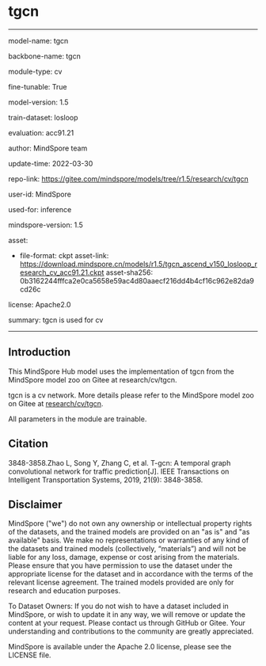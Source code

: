# tgcn

---

model-name: tgcn

backbone-name: tgcn

module-type: cv

fine-tunable: True

model-version: 1.5

train-dataset: losloop

evaluation: acc91.21

author: MindSpore team

update-time: 2022-03-30

repo-link: <https://gitee.com/mindspore/models/tree/r1.5/research/cv/tgcn>

user-id: MindSpore

used-for: inference

mindspore-version: 1.5

asset:

-
    file-format: ckpt
    asset-link: <https://download.mindspore.cn/models/r1.5/tgcn_ascend_v150_losloop_research_cv_acc91.21.ckpt>
    asset-sha256: 0b3162244fffca2e0ca5658e59ac4d80aaecf216dd4b4cf16c962e82da9cd26c

license: Apache2.0

summary: tgcn is used for cv

---

## Introduction

This MindSpore Hub model uses the implementation of tgcn from the MindSpore model zoo on Gitee at research/cv/tgcn.

tgcn is a cv network. More details please refer to the MindSpore model zoo on Gitee at [research/cv/tgcn](https://gitee.com/mindspore/models/blob/r1.5/research/cv/tgcn/README_CN.md).

All parameters in the module are trainable.

## Citation

3848-3858.Zhao L, Song Y, Zhang C, et al. T-gcn: A temporal graph convolutional network for traffic prediction[J]. IEEE Transactions on Intelligent Transportation Systems, 2019, 21(9): 3848-3858.

## Disclaimer

MindSpore ("we") do not own any ownership or intellectual property rights of the datasets, and the trained models are provided on an "as is" and "as available" basis. We make no representations or warranties of any kind of the datasets and trained models (collectively, “materials”) and will not be liable for any loss, damage, expense or cost arising from the materials. Please ensure that you have permission to use the dataset under the appropriate license for the dataset and in accordance with the terms of the relevant license agreement. The trained models provided are only for research and education purposes.

To Dataset Owners: If you do not wish to have a dataset included in MindSpore, or wish to update it in any way, we will remove or update the content at your request. Please contact us through GitHub or Gitee. Your understanding and contributions to the community are greatly appreciated.

MindSpore is available under the Apache 2.0 license, please see the LICENSE file.

